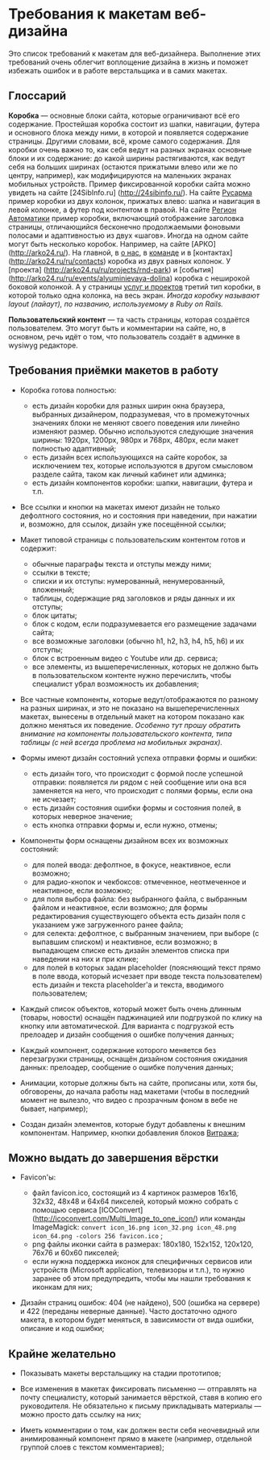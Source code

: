Требования к макетам веб-дизайна
================================

Это список требований к макетам для веб-дизайнера. Выполнение этих требований
очень облегчит воплощение дизайна в жизнь и поможет избежать ошибок и в работе
верстальщика и в самих макетах.


Глоссарий
---------

**Коробка** — основные блоки сайта, которые ограничивают всё его содержание.
Простейшая коробка состоит из шапки, навигации, футера и основного блока между
ними, в которой и появляется содержание страницы. Другими словами, всё, кроме
самого содержания. Для коробки очень важно то, как себя ведут на разных экранах
основные блоки и их содержание: до какой ширины растягиваются, как ведут себя
на больших ширинах (остаются прижатыми влево или же по центру, например),
как модифицируются на маленьких экранах мобильных устройств.
Пример фиксированной коробки сайта можно увидеть на сайте [24SibInfo.ru]
(http://24sibinfo.ru/). На сайте [Русарма](http://rusarm24.ru/) пример коробки
из двух колонок, прижатых влево: шапка и навигация в левой колонке, а футер под
контентом в правой. На сайте [Регион Автоматики](http://regavt.ru/services)
пример коробки, включающий отображение заголовка страницы, отличающийся
бесконечно продолжаемыми фоновыми полосами и адаптивностью из двух «шагов».
Иногда на одном сайте могут быть несколько коробок. Например, на сайте [АРКО]
(http://arko24.ru/). На главной, в [о нас](http://arko24.ru/ru/about), в
[команде](http://arko24.ru/ru/team) и в [контактах]
(http://arko24.ru/ru/contacts) коробка из двух равных колонок. У [проекта]
(http://arko24.ru/ru/projects/rnd-park) и [события]
(http://arko24.ru/ru/events/alyuminievaya-dolina) коробка с неширокой боковой
колонкой. А у страницы [услуг и проектов](http://arko24.ru/ru/services) третий
тип коробки, в которой только одна колонка, на весь экран. _Иногда коробку
называют layout (лайаут), по названию, используемому в Ruby on Rails._

**Пользовательский контент** — та часть страницы, которая создаётся
пользователем. Это могут быть и комментарии на сайте, но, в основном, речь идёт
о том, что пользователь создаёт в админке в wysiwyg редакторе.


Требования приёмки макетов в работу
-----------------------------------

* Коробка готова полностью:
    - есть дизайн коробки для разных ширин окна браузера, выбранных дизайнером,
      подразумевая, что в промежуточных значениях блоки не меняют своего
      поведения или линейно изменяют размер. Обычно используются следующие
      значения ширины: 1920px, 1200px, 980px и 768px, 480px, если макет
      полностью адаптивный;
    - есть дизайн всех использующихся на сайте коробок, за исключением тех,
      которые используются в другом смысловом разделе сайта, таком как личный
      кабинет или админка;
    - есть дизайн компонентов коробки: шапки, навигации, футера и т.п.

* Все ссылки и кнопки на макетах имеют дизайн не только дефолтного состояния,
  но и состояния при наведении, при нажатии и, возможно, для ссылок, дизайн
  уже посещённой ссылки;

* Макет типовой страницы с пользовательским контентом готов и содержит:
    - обычные параграфы текста и отступы между ними;
    - ссылки в тексте;
    - списки и их отступы: нумерованный, ненумерованный, вложенный;
    - таблицы, содержащие ряд заголовков и ряды данных и их отступы;
    - блок цитаты;
    - блок с кодом, если подразумевается его размещение задачами сайта;
    - все возможные заголовки (обычно h1, h2, h3, h4, h5, h6) и их отступы;
    - блок с встроенным видео с Youtube или др. сервиса;
    - все элементы, из вышеперечисленных, которых не должно быть в
      пользовательском контенте нужно перечислить, чтобы специалист убрал
      возможность их добавления;

* Все частные компоненты, которые ведут/отображаются по разному на разных
  ширинах, и это не показано на вышеперечисленных макетах, вынесены в
  отдельный макет на котором показано как должно меняться их поведение.
  _Особенно тут прошу обратить внимание на компоненты пользовательского
  контента, типа таблицы (с ней всегда проблема на мобильных экранах)._

* Формы имеют дизайн состояний успеха отправки формы и ошибки:
    - есть дизайн того, что происходит с формой после успешной отправки:
      появляется ли рядом с ней сообщение или она вся заменяется на него, что
      происходит с полями формы, если она не исчезает;
    - есть дизайн состояния ошибки формы и состояния полей, в которых неверное
      значение;
    - есть кнопка отправки формы и, если нужно, отмены;

* Компоненты форм оснащены дизайном всех их возможных состояний:
    - для полей ввода: дефолтное, в фокусе, неактивное, если возможно;
    - для радио-кнопок и чекбоксов: отмеченное, неотмеченное и неактивное,
      если возможно;
    - для поля выбора файла: без выбранного файла, с выбранным файлом
      и неактивное, если возможно; для формы редактирования существующего
      объекта есть дизайн поля с указанием уже загруженного ранее файла;
    - для селекта: дефолтное, с выбранным значением, при выборе (с выпавшим
      списком) и неактивное, если возможно; в выпадающем списке есть дизайн
      элементов списка при наведении на них и при клике;
    - для полей в которых задан placeholder (поясняющий текст прямо в поле ввода,
      который исчезает при вводе текста пользователем) есть дизайн и текста
      placeholder'а и текста, вводимого пользователем;

* Каждый список объектов, который может быть очень длинным (товары, новости)
  оснащён паджинацией или подгрузкой по клику на кнопку или автоматической.
  Для варианта с подгрузкой есть прелоадер и дизайн сообщения о ошибке
  получения данных;

* Каждый компонент, содержание которого меняется без перезагрузки страницы,
  оснащён дизайном состояния ожидания данных: прелоадер, сообщение о ошибке
  получения данных;

* Анимации, которые должны быть на сайте, прописаны или, хотя бы, обговорены,
  до начала работы над макетами (чтобы в последний момент не вылезло, что видео
  с прозрачным фоном в вебе не бывает, например);

* Создан дизайн элементов, которые будут добавлены к внешним компонентам.
  Например, кнопки добавления блоков [Витража](https://github.com/dymio/vitrage);


Можно выдать до завершения вёрстки
----------------------------------

* Favicon'ы:
    - файл favicon.ico, состоящий из 4 картинок размеров 16x16, 32x32, 48x48
      и 64x64 пикселей, который можно собрать с помощью сервиса [ICOConvert]
      (http://icoconvert.com/Multi_Image_to_one_icon/) или команды ImageMagick:
      `convert icon_16.png icon_32.png icon_48.png icon_64.png -colors 256 favicon.ico`
      ;
    - png файлы иконки сайта в размерах: 180x180, 152x152, 120x120, 76x76
      и 60x60 пикселей;
    - если нужна поддержка иконок для специфичных сервисов или устройств
      (Microsoft application, телевизоры и т.п.), то нужно заранее об этом
      предупредить, чтобы мы нашли требования к иконкам для них;

* Дизайн страниц ошибок: 404 (не найдено), 500 (ошибка на сервере)
  и 422 (переданы неверные данные). Часто достаточно одного макета, в котором
  будет меняться, в зависимости от вида ошибки, описание и код ошибки;


Крайне желательно
-----------------

* Показывать макеты верстальщику на стадии прототипов;

* Все изменения в макетах фиксировать письменно — отправлять на почту
  специалисту, который занимается вёрсткой, ставя в копию его руководителя.
  Не обязательно к письму прикладывать материалы — можно просто дать ссылку на
  них;

* Иметь комментарии о том, как должен вести себя неочевидный или анимированный
  компонент прямо в макете (например, отдельной группой слоев с текстом
  комментариев);
